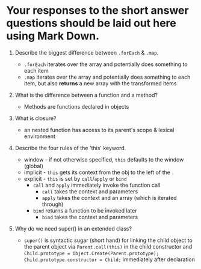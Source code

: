 # Your responses to the short answer questions should be laid out here using Mark Down.

1.  Describe the biggest difference between `.forEach` & `.map`.

    * `.forEach` iterates over the array and potentially does something to each item
    * `.map` iterates over the array and potentially does something to each item, but also **returns** a new array with the transformed items

2.  What is the difference between a function and a method?

    * Methods are functions declared in objects

3.  What is closure?

    * an nested function has access to its parent's scope & lexical environment

4.  Describe the four rules of the 'this' keyword.

    * window - if not otherwise specified, `this` defaults to the window (global)
    * implicit - `this` gets its context from the obj to the left of the `.`
    * explicit - `this` is set by `call`/`apply` or `bind`
      * `call` and `apply` immediately invoke the function call
        * `call` takes the context and parameters
        * `apply` takes the context and an array (which is iterated through)
      * `bind` returns a function to be invoked later
        * `bind` takes the context and parameters

5.  Why do we need super() in an extended class?
    * `super()` is syntactic sugar (short hand) for linking the child object to the parent object via `Parent.call(this)` in the child constructor and `Child.prototype = Object.Create(Parent.prototype); Child.prototype.constructor = Child;` immediately after declaration
